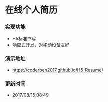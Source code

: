 # 在线个人简历

### 实现功能
- H5标准书写
- 响应式开发，对移动设备友好

### 演示地址
- https://coderben2017.github.io/H5-Resume/

### 更新时间
- 2017/08/15  08:49